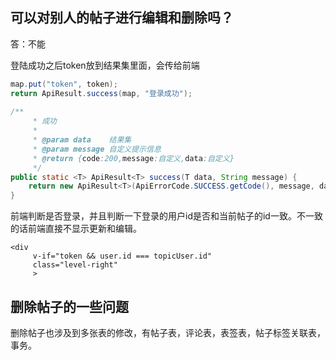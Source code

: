 ## 可以对别人的帖子进行编辑和删除吗？

答：不能

登陆成功之后token放到结果集里面，会传给前端

```java
map.put("token", token);
return ApiResult.success(map, "登录成功");
	
/**
     * 成功
     *
     * @param data    结果集
     * @param message 自定义提示信息
     * @return {code:200,message:自定义,data:自定义}
     */
public static <T> ApiResult<T> success(T data, String message) {
    return new ApiResult<T>(ApiErrorCode.SUCCESS.getCode(), message, data);
}
```



前端判断是否登录，并且判断一下登录的用户id是否和当前帖子的id一致。不一致的话前端直接不显示更新和编辑。

```vue
<div
     v-if="token && user.id === topicUser.id"
     class="level-right"
     >
```



## 删除帖子的一些问题

删除帖子也涉及到多张表的修改，有帖子表，评论表，表签表，帖子标签关联表，事务。



